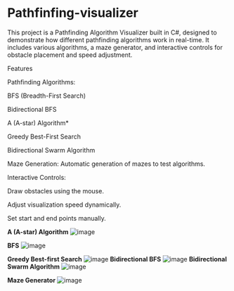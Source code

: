 # Pathfinfing-visualizer


This project is a Pathfinding Algorithm Visualizer built in C#, designed to demonstrate how different pathfinding algorithms work in real-time. It includes various algorithms, a maze generator, and interactive controls for obstacle placement and speed adjustment.


Features

Pathfinding Algorithms:

  BFS (Breadth-First Search)
  
  Bidirectional BFS
  
  A (A-star) Algorithm*
  
  Greedy Best-First Search
  
  Bidirectional Swarm Algorithm
  
Maze Generation:
  Automatic generation of mazes to test algorithms.
  
Interactive Controls:

  Draw obstacles using the mouse.
  
  Adjust visualization speed dynamically.
  
  Set start and end points manually.

**A (A-star) Algorithm**
![image](https://github.com/user-attachments/assets/73bcb9f2-ceb5-4356-93f1-80ff872e1158)

**BFS**
![image](https://github.com/user-attachments/assets/3e79dbaf-55bc-467b-b544-fd665eaab2da)

**Greedy Best-first Search**
![image](https://github.com/user-attachments/assets/0576cf6a-0cfb-44ae-8761-a9d9c9924a3d)
**Bidirectional BFS**
![image](https://github.com/user-attachments/assets/2fb30224-eb70-4b85-847e-b7e6c7cf9477)
**Bidirectional Swarm Algorithm**
![image](https://github.com/user-attachments/assets/4521216c-2db3-4696-8457-fcd88c078852)


**Maze Generator**
![image](https://github.com/user-attachments/assets/0b364cd8-076f-41d2-b4be-302ad3658133)





